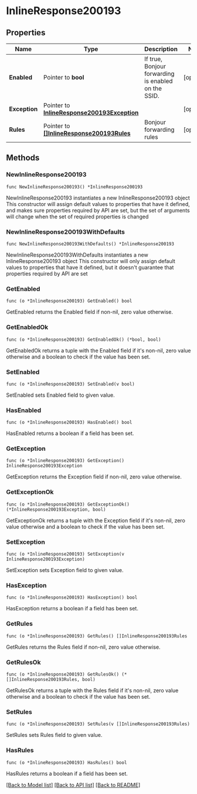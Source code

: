 # InlineResponse200193

## Properties

Name | Type | Description | Notes
------------ | ------------- | ------------- | -------------
**Enabled** | Pointer to **bool** | If true, Bonjour forwarding is enabled on the SSID. | [optional] 
**Exception** | Pointer to [**InlineResponse200193Exception**](InlineResponse200193Exception.md) |  | [optional] 
**Rules** | Pointer to [**[]InlineResponse200193Rules**](InlineResponse200193Rules.md) | Bonjour forwarding rules | [optional] 

## Methods

### NewInlineResponse200193

`func NewInlineResponse200193() *InlineResponse200193`

NewInlineResponse200193 instantiates a new InlineResponse200193 object
This constructor will assign default values to properties that have it defined,
and makes sure properties required by API are set, but the set of arguments
will change when the set of required properties is changed

### NewInlineResponse200193WithDefaults

`func NewInlineResponse200193WithDefaults() *InlineResponse200193`

NewInlineResponse200193WithDefaults instantiates a new InlineResponse200193 object
This constructor will only assign default values to properties that have it defined,
but it doesn't guarantee that properties required by API are set

### GetEnabled

`func (o *InlineResponse200193) GetEnabled() bool`

GetEnabled returns the Enabled field if non-nil, zero value otherwise.

### GetEnabledOk

`func (o *InlineResponse200193) GetEnabledOk() (*bool, bool)`

GetEnabledOk returns a tuple with the Enabled field if it's non-nil, zero value otherwise
and a boolean to check if the value has been set.

### SetEnabled

`func (o *InlineResponse200193) SetEnabled(v bool)`

SetEnabled sets Enabled field to given value.

### HasEnabled

`func (o *InlineResponse200193) HasEnabled() bool`

HasEnabled returns a boolean if a field has been set.

### GetException

`func (o *InlineResponse200193) GetException() InlineResponse200193Exception`

GetException returns the Exception field if non-nil, zero value otherwise.

### GetExceptionOk

`func (o *InlineResponse200193) GetExceptionOk() (*InlineResponse200193Exception, bool)`

GetExceptionOk returns a tuple with the Exception field if it's non-nil, zero value otherwise
and a boolean to check if the value has been set.

### SetException

`func (o *InlineResponse200193) SetException(v InlineResponse200193Exception)`

SetException sets Exception field to given value.

### HasException

`func (o *InlineResponse200193) HasException() bool`

HasException returns a boolean if a field has been set.

### GetRules

`func (o *InlineResponse200193) GetRules() []InlineResponse200193Rules`

GetRules returns the Rules field if non-nil, zero value otherwise.

### GetRulesOk

`func (o *InlineResponse200193) GetRulesOk() (*[]InlineResponse200193Rules, bool)`

GetRulesOk returns a tuple with the Rules field if it's non-nil, zero value otherwise
and a boolean to check if the value has been set.

### SetRules

`func (o *InlineResponse200193) SetRules(v []InlineResponse200193Rules)`

SetRules sets Rules field to given value.

### HasRules

`func (o *InlineResponse200193) HasRules() bool`

HasRules returns a boolean if a field has been set.


[[Back to Model list]](../README.md#documentation-for-models) [[Back to API list]](../README.md#documentation-for-api-endpoints) [[Back to README]](../README.md)


